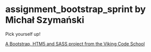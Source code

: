 assignment_bootstrap_sprint by Michał Szymański
===========================

Pick yourself up!

[A Bootstrap, HTM5 and SASS project from the Viking Code School](http://www.vikingcodeschool.com)

